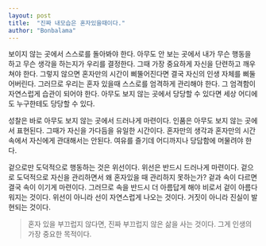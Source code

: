 ```yaml
---
layout: post
title:  "진짜 내모습은 혼자있을때이다."
author: "Bonbalama"
---
```


보이지 않는 곳에서 스스로를 돌아봐야 한다. 아무도 안 보는 곳에서 내가 무슨 행동을 하고 무슨 생각을 하는지가 우리를 결정한다. 그때 가장 중요하게 자신을 단련하고 깨우쳐야 한다. 그렇지 않으면 혼자만의 시간이 삐뚤어진다면 결국 자신의 인생 자체를 삐둘어버린다. 그러므로 우리는 혼자 있을때 스스로를 엄격하게 관리해야 한다. 그 엄격함이 자연스럽게 습관이 되어야 한다. 아무도 보지 않는 곳에서 당당할 수 있다면 세상 어디에도 누구한테도 당당할 수 있다.

성찰은 바로 아무도 보지 않는 곳에서 드러나게 마련이다. 인품은 아무도 보지 않는 곳에서 표현된다. 그때가 자신을 가다듬을 유일한 시간이다. 혼자만의 생각과 혼자만의 시간속에서 자신에게 관대해서는 안된다. 여유를 즐기데 어디까지나 당담함에 머물려야 한다. 

겉으로만 도덕적으로 행동하는 것은 위선이다. 위선은 반드시 드러나게 마련이다. 겉으로 도덕적으로 자신을 관리하면서 왜 혼자있을 때 관리하지 못하는가? 겉과 속이 다르면 결국 속이 이기게 마련이다. 그러므로 속을 반드시 더 아름답게 해야 비로서 겉이 아름다워지는 것이다. 위선이 아니라 선이 자연스럽게 나오는 것이다. 거짓이 아니라 진실이 발현되는 것이다. 

> 혼자 있을 부끄럽지 않다면, 진짜 부끄럽지 않은 삶을 사는 것이다. 그게 인생의 가장 중요한 목적이다. 